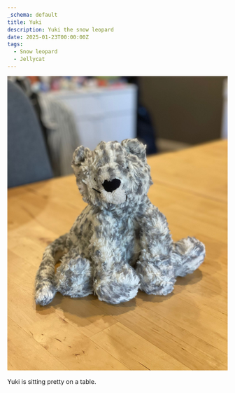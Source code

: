 ```yaml
---
_schema: default
title: Yuki
description: Yuki the snow leopard
date: 2025-01-23T00:00:00Z
tags:
  - Snow leopard
  - Jellycat
---
```

![](Yuki2.jpg)

Yuki is sitting pretty on a table.